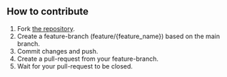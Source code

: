 ## How to contribute

1. Fork [the repository](https://github.com/cergmin/components).
1. Create a feature-branch (feature/{feature_name}) based on the main branch.
1. Commit changes and push.
1. Create a pull-request from your feature-branch.
1. Wait for your pull-request to be closed.
